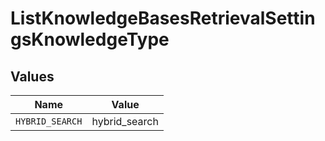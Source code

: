 # ListKnowledgeBasesRetrievalSettingsKnowledgeType


## Values

| Name            | Value           |
| --------------- | --------------- |
| `HYBRID_SEARCH` | hybrid_search   |